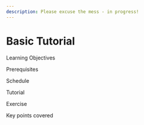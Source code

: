 ```yaml
---
description: Please excuse the mess - in progress!
---
```


# Basic Tutorial

Learning Objectives

Prerequisites

Schedule

Tutorial

Exercise

Key points covered

